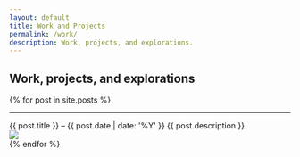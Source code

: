 ```yaml
---
layout: default
title: Work and Projects
permalink: /work/
description: Work, projects, and explorations.
---
```

<section class="hero">
    <div class="container">
        <div class="page-title">
            <h1 class="title display">Work, projects, and explorations</h1>
        </div>
    </div>
</section>
<section class="work-and-projects">
    <div class="row">
        {% for post in site.posts %}
            <div class="col">
                <div class="image card {{ post.title | replace: ' ', '-' | remove: ',' | downcase }}">
                    <hr class="divider">
                    <div class="content">
                        <div class="card-title">
                            <span class="subheading">{{ post.title }} – {{ post.date | date: '%Y' }}</span>
                            <span class="title h4">{{ post.description }}.</span>
                        </div>
                        <div class="card-button">
                            <a class="hidden" href="{{ post.url }}"></a>
                        </div>
                    </div>
                    <div class="image-wrapper">
                        <img class="thumbnail" src="{{ post.thumbnail }}">
                    </div>
                </div>
            </div>
        {% endfor %}
    </div>
</section>